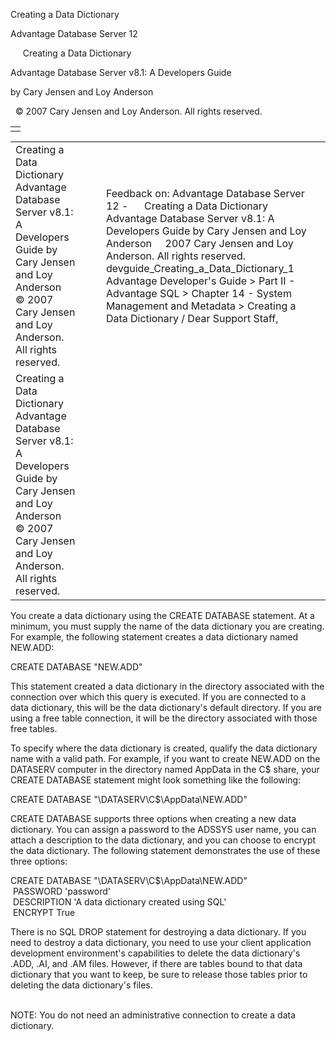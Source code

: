 Creating a Data Dictionary




Advantage Database Server 12  

     Creating a Data Dictionary

Advantage Database Server v8.1: A Developers Guide

by Cary Jensen and Loy Anderson

  © 2007 Cary Jensen and Loy Anderson. All rights reserved.

|  |
| --- |
|  |

|  |  |  |  |  |
| --- | --- | --- | --- | --- |
| Creating a Data Dictionary  Advantage Database Server v8.1: A Developers Guide  by Cary Jensen and Loy Anderson    © 2007 Cary Jensen and Loy Anderson. All rights reserved. |  |  | Feedback on: Advantage Database Server 12 -      Creating a Data Dictionary Advantage Database Server v8.1: A Developers Guide by Cary Jensen and Loy Anderson     2007 Cary Jensen and Loy Anderson. All rights reserved. devguide\_Creating\_a\_Data\_Dictionary\_1 Advantage Developer's Guide > Part II - Advantage SQL > Chapter 14 - System Management and Metadata > Creating a Data Dictionary / Dear Support Staff, |  |
| Creating a Data Dictionary  Advantage Database Server v8.1: A Developers Guide  by Cary Jensen and Loy Anderson    © 2007 Cary Jensen and Loy Anderson. All rights reserved. |  |  |  |  |

You create a data dictionary using the CREATE DATABASE statement. At a minimum, you must supply the name of the data dictionary you are creating. For example, the following statement creates a data dictionary named NEW.ADD:

CREATE DATABASE "NEW.ADD"

This statement created a data dictionary in the directory associated with the connection over which this query is executed. If you are connected to a data dictionary, this will be the data dictionary's default directory. If you are using a free table connection, it will be the directory associated with those free tables.

To specify where the data dictionary is created, qualify the data dictionary name with a valid path. For example, if you want to create NEW.ADD on the DATASERV computer in the directory named AppData in the C$ share, your CREATE DATABASE statement might look something like the following:

CREATE DATABASE "\\DATASERV\C$\AppData\NEW.ADD"

CREATE DATABASE supports three options when creating a new data dictionary. You can assign a password to the ADSSYS user name, you can attach a description to the data dictionary, and you can choose to encrypt the data dictionary. The following statement demonstrates the use of these three options:

CREATE DATABASE "\\DATASERV\C$\AppData\NEW.ADD"  
  PASSWORD 'password'  
  DESCRIPTION 'A data dictionary created using SQL'  
  ENCRYPT True

There is no SQL DROP statement for destroying a data dictionary. If you need to destroy a data dictionary, you need to use your client application development environment's capabilities to delete the data dictionary's .ADD, .AI, and .AM files. However, if there are tables bound to that data dictionary that you want to keep, be sure to release those tables prior to deleting the data dictionary's files.

   
NOTE: You do not need an administrative connection to create a data dictionary.